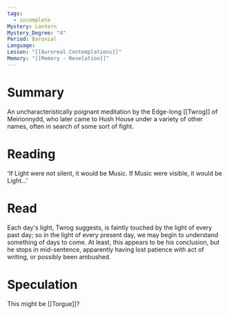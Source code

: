 ```yaml
---
tags:
  - incomplete
Mystery: Lantern
Mystery_Degree: "4"
Period: Baronial
Language: 
Lesson: "[[Auroreal Contemplations]]"
Memory: "[[Memory - Revelation]]"
---
```

# Summary
An uncharacteristically poignant meditation by the Edge-long [[Twrog]] of Meirionnydd, who later came to Hush House under a variety of other names, often in search of some sort of fight.
# Reading
'If Light were not silent, it would be Music. If Music were visible, it would be Light…'
# Read
Each day's light, Twrog suggests, is faintly touched by the light of every past day; so in the light of every present day, we may begin to understand something of days to come. At least, this appears to be his conclusion, but he stops in mid-sentence, apparently having lost patience with act of writing, or possibly been ambushed.
# Speculation
This might be [[Torgue]]?